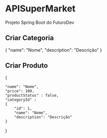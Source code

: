 # APISuperMarket
Projeto Spring Boot do FuturoDev

## Criar Categoria
{
    "name": "Nome",
    "description": "Descrição"
  }
  
  
 ## Criar Produto
 
 {
 
    "name": "Nome",
    "price": 100,
    "productStatus" : false,
    "categoryId" : 
    {
        "id": 1,
        "name": "Nome",
        "description": "Descrição"
    }
  }
